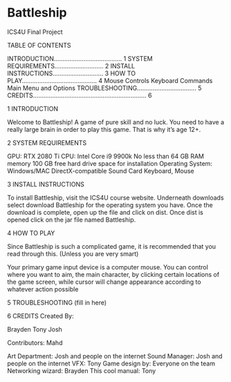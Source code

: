 # Battleship 
ICS4U Final Project


           

TABLE OF CONTENTS



INTRODUCTION…………………………………	1
SYSTEM REQUIREMENTS……………………….	2
INSTALL INSTRUCTIONS………………………..	3
HOW TO PLAY…………………………………….	4
	Mouse Controls
	Keyboard Commands
	Main Menu and Options
TROUBLESHOOTING…………………………….	5
CREDITS................................................................. 6

	
	
  
 
1   INTRODUCTION

  Welcome to Battleship! A game of pure skill and no luck. You need to have a really large brain in order to play this game. That is why
  it’s age 12+.



2   SYSTEM REQUIREMENTS

  GPU: RTX 2080 Ti
  CPU: Intel Core i9 9900k
  No less than 64 GB RAM memory
  100 GB free hard drive space for installation
  Operating System: Windows/MAC
  DirectX-compatible Sound Card
  Keyboard, Mouse



3   INSTALL INSTRUCTIONS
 

  To install Battleship, visit the ICS4U course website. Underneath downloads select download Battleship for the operating system you 
  have. Once the download is complete, open up the file and click on dist. Once dist is opened click on the jar file named Battleship.



4   HOW TO PLAY

  Since Battleship is such a complicated game, it is recommended that you read through this. (Unless you are very smart) 
 
  Your primary game input device is a computer mouse. You can control where you want to aim, the main character, by clicking certain 
  locations of the game screen, while cursor will change appearance according to whatever action possible



5   TROUBLESHOOTING
  (fill in here)



6   CREDITS
  Created By:

  Brayden
  Tony
  Josh

  Contributors:
  Mahd

  Art Department: Josh and people on the internet 
  Sound Manager: Josh and people on the internet
  VFX: Tony
  Game design by: Everyone on the team
  Networking wizard: Brayden
  This cool manual: Tony
